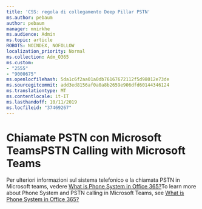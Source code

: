 ```yaml
---
title: 'CSS: regola di collegamento Deep Pillar PSTN'
ms.author: pebaum
author: pebaum
manager: mnirkhe
ms.audience: Admin
ms.topic: article
ROBOTS: NOINDEX, NOFOLLOW
localization_priority: Normal
ms.collection: Adm_O365
ms.custom:
- "2555"
- "9000675"
ms.openlocfilehash: 5da1c6f2aa01a0db76167672112f5d98012e73de
ms.sourcegitcommit: add3ed8156af0a0a8b2659e906dfd60144346124
ms.translationtype: MT
ms.contentlocale: it-IT
ms.lasthandoff: 10/11/2019
ms.locfileid: "37469267"
---
```

# <a name="pstn-calling-with-microsoft-teams"></a><span data-ttu-id="85b8a-102">Chiamate PSTN con Microsoft Teams</span><span class="sxs-lookup"><span data-stu-id="85b8a-102">PSTN Calling with Microsoft Teams</span></span>

<span data-ttu-id="85b8a-103">Per ulteriori informazioni sul sistema telefonico e la chiamata PSTN in Microsoft teams, vedere [What is Phone System in Office 365?](https://docs.microsoft.com/microsoftteams/what-is-phone-system-in-office-365)</span><span class="sxs-lookup"><span data-stu-id="85b8a-103">To learn more about Phone System and PSTN calling in Microsoft Teams, see [What is Phone System in Office 365?](https://docs.microsoft.com/microsoftteams/what-is-phone-system-in-office-365)</span></span>